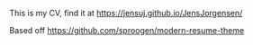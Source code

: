 This is my CV, find it at https://jensuj.github.io/JensJorgensen/

Based off https://github.com/sproogen/modern-resume-theme
